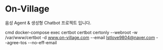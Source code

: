 # On-Village
음성 Agent &amp; 생성형 Chatbot 프로젝트 입니다.

cmd
docker-compose exec certbot certbot certonly --webroot -w /var/www/certbot -d www.on-village.com --email lstlove9804@naver.com --agree-tos --no-eff-email